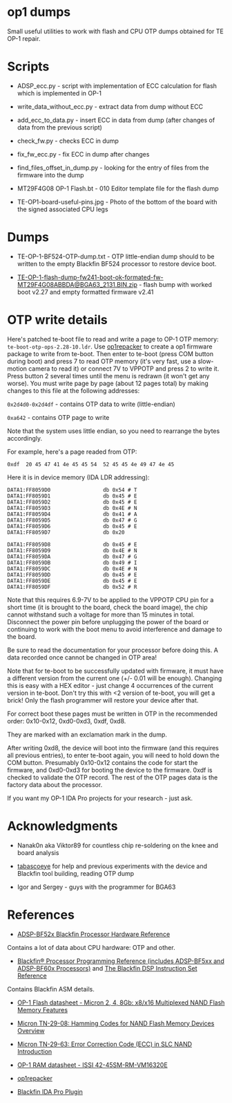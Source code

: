# op1 dumps

Small useful utilities to work with flash and CPU OTP dumps obtained for TE OP-1 repair.

# Scripts

* ADSP_ecc.py - script with implementation of ECC calculation for flash which is implemented in OP-1

* write_data_without_ecc.py - extract data from dump without ECC

* add_ecc_to_data.py  - insert ECC in data from dump (after changes of data from the previous script)

* check_fw.py - checks ECC in dump

* fix_fw_ecc.py - fix ECC in dump after changes

* find_files_offset_in_dump.py - looking for the entry of files from the firmware into the dump

* MT29F4G08 OP-1 Flash.bt - 010 Editor template file for the flash dump

* TE-OP1-board-useful-pins.jpg - Photo of the bottom of the board with the signed associated CPU legs

# Dumps

* TE-OP-1-BF524-OTP-dump.txt - OTP little-endian dump should to be written to the empty Blackfin BF524 processor to restore device boot.

* TE-OP-1-flash-dump-fw241-boot-ok-formated-fw-MT29F4G08ABBDA@BGA63_2131.BIN.zip - flash bump with worked boot v2.27 and empty formatted firmware v2.41

# OTP write details

Here's patched te-boot file to read and write a page to OP-1 OTP memory: `te-boot-otp-ops-2.28-10.ldr`. Use [op1repacker](https://github.com/op1hacks/op1repacker) to create a op1 firmware package to write from te-boot. Then enter to te-boot (press COM button during boot) and press 7 to read OTP memory (it's very fast, use a slow-motion camera to read it) or connect 7V to VPPOTP and press 2 to write it. Press button 2 several times until the menu is redrawn (it won't get any worse). 
You must write page by page (about 12 pages total) by making changes to this file at the following addresses:

`0x2d4d0-0x2d4df` - contains OTP data to write (little-endian)

`0xa642` - contains OTP page to write

Note that the system uses little endian, so you need to rearrange the bytes accordingly.

For example, here's a page readed from OTP:

`0xdf  20 45 47 41 4e 45 45 54	52 45 45 4e 49 47 4e 45`

Here it is in device memory (IDA LDR addressing):

```
DATA1:FF8059D0                 db 0x54 # T
DATA1:FF8059D1                 db 0x45 # E
DATA1:FF8059D2                 db 0x45 # E
DATA1:FF8059D3                 db 0x4E # N
DATA1:FF8059D4                 db 0x41 # A
DATA1:FF8059D5                 db 0x47 # G
DATA1:FF8059D6                 db 0x45 # E
DATA1:FF8059D7                 db 0x20

DATA1:FF8059D8                 db 0x45 # E
DATA1:FF8059D9                 db 0x4E # N
DATA1:FF8059DA                 db 0x47 # G
DATA1:FF8059DB                 db 0x49 # I
DATA1:FF8059DC                 db 0x4E # N
DATA1:FF8059DD                 db 0x45 # E
DATA1:FF8059DE                 db 0x45 # E
DATA1:FF8059DF                 db 0x52 # R
```

Note that this requires 6.9-7V to be applied to the VPPOTP CPU pin for a short time (it is brought to the board, check the board image), the chip cannot withstand such a voltage for more than 15 minutes in total. Disconnect the power pin before unplugging the power of the board or continuing to work with the boot menu to avoid interference and damage to the board.

Be sure to read the documentation for your processor before doing this. A data recorded once cannot be changed in OTP area!

Note that for te-boot to be successfully updated with firmware, it must have a different version from the current one (+/- 0.01 will be enough). Changing this is easy with a HEX editor - just change 4 occurrences of the current version in te-boot. Don't try this with <2 version of te-boot, you will get a brick! Only the flash programmer will restore your device after that.

For correct boot these pages must be written in OTP in the recommended order: 0x10-0x12, 0xd0-0xd3, 0xdf, 0xd8.

They are marked with an exclamation mark in the dump.

After writing 0xd8, the device will boot into the firmware (and this requires all previous entries), to enter te-boot again, you will need to hold down the COM button. Presumably 0x10-0x12 contains the code for start the firmware, and 0xd0-0xd3 for booting the device to the firmware. 0xdf is checked to validate the OTP record. The rest of the OTP pages data is the factory data about the processor.

If you want my OP-1 IDA Pro projects for your research - just ask.

# Acknowledgments

* Nanak0n aka Viktor89 for countless chip re-soldering on the knee and board analysis

* [tabascoeye](https://github.com/tabascoeye) for help and previous experiments with the device and Blackfin tool building, reading OTP dump

* Igor and Sergey - guys with the programmer for BGA63

# References

* [ADSP-BF52x Blackfin Processor Hardware Reference](https://www.analog.com/media/en/dsp-documentation/processor-manuals/ADSP-BF52x_hwr_rev1.2.pdf)

Contains a lot of data about CPU hardware: OTP and other.

* [Blackfin® Processor Programming Reference (includes ADSP-BF5xx and ADSP-BF60x Processors)](https://www.analog.com/media/en/dsp-documentation/processor-manuals/Blackfin_pgr_rev2.2.pdf) and [The Blackfin DSP Instruction Set Reference](http://smd.hu/Data/Analog/DSP/Blackfin/Blackfin_ISR_Nov14.pdf)

Contains Blackfin ASM details.

* [OP-1 Flash datasheet - Micron 2, 4, 8Gb: x8/x16 Multiplexed NAND Flash Memory Features](https://www.micron.com/-/media/client/global/documents/products/data-sheet/nand-flash/20-series/2gb_nand_m29b.pdf)

* [Micron TN-29-08: Hamming Codes for NAND Flash Memory Devices Overview](https://www.micron.com/-/media/client/global/documents/products/technical-note/nand-flash/tn2908_nand_hamming_ecc_code.pdf)

* [Micron TN-29-63: Error Correction Code (ECC) in SLC NAND Introduction](https://www.micron.com/-/media/client/global/documents/products/technical-note/nand-flash/tn2963_ecc_in_slc_nand.pdf)

* [OP-1 RAM datasheet - ISSI 42-45SM-RM-VM16320E](http://www.issi.com/WW/pdf/42-45SM-RM-VM16320E.pdf)

* [op1repacker](https://github.com/op1hacks/op1repacker)

* [Blackfin IDA Pro Plugin](https://github.com/op1hacks/Blackfin-IDA-Pro-Plugin)
